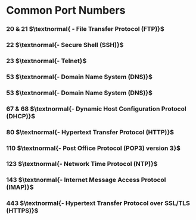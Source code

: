 # Common Port Numbers
### 20 & 21 $\textnormal{ - File Transfer Protocol (FTP)}$

### 22 $\textnormal{- Secure Shell (SSH)}$

### 23 $\textnormal{- Telnet}$

### 53 $\textnormal{- Domain Name System (DNS)}$

### 53 $\textnormal{- Domain Name System (DNS)}$

### 67 & 68 $\textnormal{- Dynamic Host Configuration Protocol (DHCP)}$

### 80 $\textnormal{- Hypertext Transfer Protocol (HTTP)}$

### 110 $\textnormal{- Post Office Protocol (POP3) version 3}$

### 123 $\textnormal{- Network Time Protocol (NTP)}$

### 143 $\textnormal{- Internet Message Access Protocol (IMAP)}$

### 443 $\textnormal{- Hypertext Transfer Protocol over SSL/TLS (HTTPS)}$

